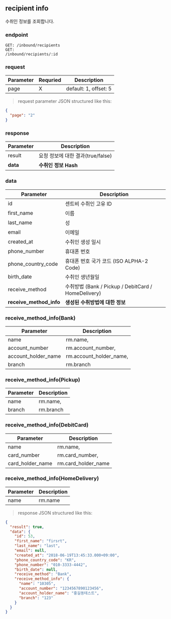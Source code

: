 ## recipient info

수취인 정보를 조회합니다.

### endpoint
<code>GET: /inbound/recipients</code><br/>
<code>GET: /inbound/recipients/:id</code>

### request
Parameter | Requried | Description
--------- | ------- | -----------
page |X| default: 1, offset: 5

> request parameter JSON structured like this:

```json
{
  "page": "2"
}
```


### response
Parameter | Description
--------- | -----------
result | 요청 정보에 대한 결과(true/false)
**data** | **수취인 정보 Hash**

### data
Parameter | Description
--------- | -----------
id | 센트비 수취인 고유 ID
first_name | 이름
last_name | 성
email | 이메일
created_at | 수취인 생성 일시
phone_number | 휴대폰 번호
phone_country_code | 휴대폰 번호 국가 코드 (ISO ALPHA-2 Code)
birth_date | 수취인 생년월일
receive_method | 수취방법 (Bank / Pickup / DebitCard / HomeDelivery)
**receive_method_info** | **생성된 수취방법에 대한 정보**

### receive_method_info(Bank) 
Parameter | Description
--------- | ----------- 
name | rm.name,
account_number | rm.account_number,
account_holder_name | rm.account_holder_name,
branch | rm.branch

### receive_method_info(Pickup)
Parameter | Description
--------- | -----------
name | rm.name,
branch | rm.branch 

### receive_method_info(DebitCard)
Parameter | Description
--------- | -----------
name | rm.name,
card_number | rm.card_number,
card_holder_name | rm.card_holder_name

### receive_method_info(HomeDelivery)
Parameter | Description
--------- | -----------
name | rm.name


> response JSON structured like this:

```json
{
  "result": true,
  "data": {
    "id": 53,
    "first_name": "firsrt",
    "last_name": "last",
    "email": null,
    "created_at": "2018-06-19T13:45:33.000+09:00",
    "phone_country_code": "KR",
    "phone_number": "010-3333-4442",
    "birth_date": null,
    "receive_method": "Bank",
    "receive_method_info": {
      "name": "10305",
      "account_number": "1234567890123456",
      "account_holder_name": "홍길동테스트",
      "branch": "123"
    }
  }
}
```

